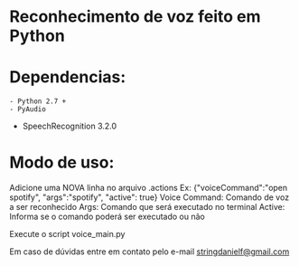 # Reconhecimento de voz feito em Python

# Dependencias:
	- Python 2.7 +
	- PyAudio
  - SpeechRecognition 3.2.0

# Modo de uso:
 Adicione uma NOVA linha no arquivo .actions
 Ex: {"voiceCommand":"open spotify", "args":"spotify", "active": true}
 	 Voice Command: Comando de voz a ser reconhecido
    Args: Comando que será executado no terminal
    Active: Informa se o comando poderá ser executado ou não

 Execute o script voice_main.py


 Em caso de dúvidas entre em contato pelo e-mail stringdanielf@gmail.com
